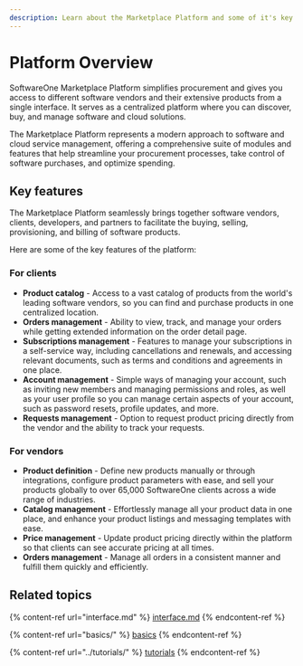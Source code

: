 ```yaml
---
description: Learn about the Marketplace Platform and some of it's key features.
---
```


# Platform Overview

SoftwareOne Marketplace Platform simplifies procurement and gives you access to different software vendors and their extensive products from a single interface. It serves as a centralized platform where you can discover, buy, and manage software and cloud solutions.

The Marketplace Platform represents a modern approach to software and cloud service management, offering a comprehensive suite of modules and features that help streamline your procurement processes, take control of software purchases, and optimize spending.

## Key features <a href="#section-key-features" id="section-key-features"></a>

The Marketplace Platform seamlessly brings together software vendors, clients, developers, and partners to facilitate the buying, selling, provisioning, and billing of software products.

Here are some of the key features of the platform:

### For clients

* **Product catalog** - Access to a vast catalog of products from the world's leading software vendors, so you can find and purchase products in one centralized location.
* **Orders management** - Ability to view, track, and manage your orders while getting extended information on the order detail page.
* **Subscriptions management** - Features to manage your subscriptions in a self-service way, including cancellations and renewals, and accessing relevant documents, such as terms and conditions and agreements in one place.
* **Account management** - Simple ways of managing your account, such as inviting new members and managing permissions and roles, as well as your user profile so you can manage certain aspects of your account, such as password resets, profile updates, and more.
* **Requests management** - Option to request product pricing directly from the vendor and the ability to track your requests.

### For vendors

* **Product definition** - Define new products manually or through integrations, configure product parameters with ease, and sell your products globally to over 65,000 SoftwareOne clients across a wide range of industries.
* **Catalog management** - Effortlessly manage all your product data in one place, and enhance your product listings and messaging templates with ease.
* **Price management** - Update product pricing directly within the platform so that clients can see accurate pricing at all times.
* **Orders management** - Manage all orders in a consistent manner and fulfill them quickly and efficiently.

## Related topics

{% content-ref url="interface.md" %}
[interface.md](interface.md)
{% endcontent-ref %}

{% content-ref url="basics/" %}
[basics](basics/)
{% endcontent-ref %}

{% content-ref url="../tutorials/" %}
[tutorials](../tutorials/)
{% endcontent-ref %}
